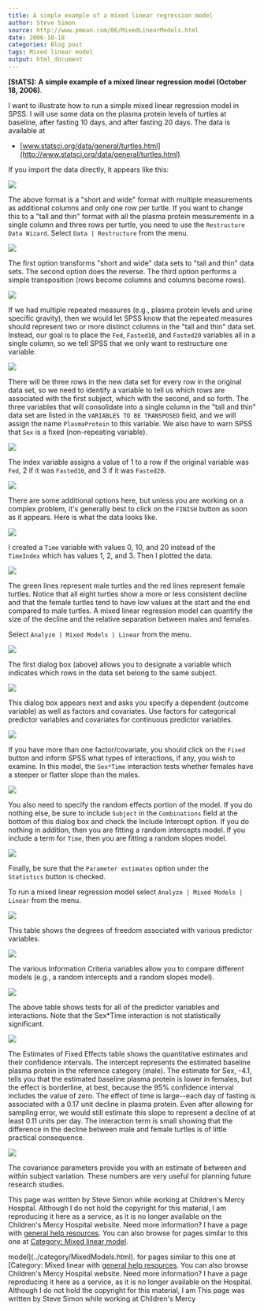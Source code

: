 ```yaml
---
title: A simple example of a mixed linear regression model
author: Steve Simon
source: http://www.pmean.com/06/MixedLinearModels.html
date: 2006-10-18
categories: Blog post
tags: Mixed linear model
output: html_document
---
```

**[StATS]:** **A simple example of a mixed linear
regression model (October 18, 2006)**.

I want to illustrate how to run a simple mixed linear regression model
in SPSS. I will use some data on the plasma protein levels of turtles
at baseline, after fasting 10 days, and after fasting 20 days. The
data is available at

-   [www.statsci.org/data/general/turtles.html](http://www.statsci.org/data/general/turtles.html)

If you import the data directly, it appears like this:

![](http://www.pmean.com/images/images/06/MixedLinearModels01.gif)

The above format is a "short and wide" format with multiple
measurements as additional columns and only one row per turtle. If you
want to change this to a "tall and thin" format with all the plasma
protein measurements in a single column and three rows per turtle, you
need to use the `Restructure Data Wizard`. Select `Data | Restructure`
from the menu.

![](http://www.pmean.com/images/images/06/MixedLinearModels02.gif)

The first option transforms "short and wide" data sets to "tall and
thin" data sets. The second option does the reverse. The third option
performs a simple transposition (rows become columns and columns
become rows).

![](http://www.pmean.com/images/images/06/MixedLinearModels03.gif)

If we had multiple repeated measures (e.g., plasma protein levels and
urine specific gravity), then we would let SPSS know that the repeated
measures should represent two or more distinct columns in the "tall
and thin" data set. Instead, our goal is to place the `Fed`,
`Fasted10`, and `Fasted20` variables all in a single column, so we
tell SPSS that we only want to restructure one variable.

![](http://www.pmean.com/images/images/06/MixedLinearModels04.gif)

There will be three rows in the new data set for every row in the
original data set, so we need to identify a variable to tell us which
rows are associated with the first subject, which with the second, and
so forth. The three variables that will consolidate into a single
column in the "tall and thin" data set are listed in the
`VARIABLES TO BE TRANSPOSED` field, and we will assign the name
`PlasmaProtein` to this variable. We also have to warn SPSS that `Sex`
is a fixed (non-repeating variable).

![](http://www.pmean.com/images/images/06/MixedLinearModels05.gif)

The index variable assigns a value of 1 to a row if the original
variable was `Fed`, 2 if it was `Fasted10`, and 3 if it was
`Fasted20`.

![](http://www.pmean.com/images/images/06/MixedLinearModels06.gif)

There are some additional options here, but unless you are working on
a complex problem, it's generally best to click on the `FINISH`
button as soon as it appears. Here is what the data looks like.

![](http://www.pmean.com/images/images/06/MixedLinearModels07.gif)

I created a `Time` variable with values 0, 10, and 20 instead of the
`        TimeIndex` which has values 1, 2, and 3. Then I plotted the
data.

![](http://www.pmean.com/images/images/06/MixedLinearModels08.gif)

The green lines represent male turtles and the red lines represent
female turtles. Notice that all eight turtles show a more or less
consistent decline and that the female turtles tend to have low values
at the start and the end compared to male turtles. A mixed linear
regression model can quantify the size of the decline and the relative
separation between males and females.

Select `Analyze | Mixed Models | Linear` from the menu.

![](http://www.pmean.com/images/images/06/MixedLinearModels09.gif)

The first dialog box (above) allows you to designate a variable which
indicates which rows in the data set belong to the same subject.

![](http://www.pmean.com/images/images/06/MixedLinearModels10.gif)

This dialog box appears next and asks you specify a dependent (outcome
variable) as well as factors and covariates. Use factors for
categorical predictor variables and covariates for continuous
predictor variables.

![](http://www.pmean.com/images/images/06/MixedLinearModels11.gif)

If you have more than one factor/covariate, you should click on the
`Fixed` button and inform SPSS what types of interactions, if any, you
wish to examine. In this model, the `Sex*Time` interaction tests
whether females have a steeper or flatter slope than the males.

![](http://www.pmean.com/images/images/06/MixedLinearModels12.gif)

You also need to specify the random effects portion of the model. If
you do nothing else, be sure to include `Subject` in the
`Combinations` field at the bottom of this dialog box and check the
Include Intercept option. If you do nothing in addition, then you are
fitting a random intercepts model. If you include a term for `Time`,
then you are fitting a random slopes model.

![](http://www.pmean.com/images/images/06/MixedLinearModels13.gif)

Finally, be sure that the `Parameter estimates` option under the
`        Statistics` button is checked.

To run a mixed linear regression model select
`Analyze | Mixed Models | Linear` from the menu.

![](http://www.pmean.com/images/images/06/MixedLinearModels14.gif)

This table shows the degrees of freedom associated with various
predictor variables.

![](http://www.pmean.com/images/images/06/MixedLinearModels15.gif)

The various Information Criteria variables allow you to compare
different models (e.g., a random intercepts and a random slopes
model).

![](http://www.pmean.com/images/images/06/MixedLinearModels16.gif)

The above table shows tests for all of the predictor variables and
interactions. Note that the Sex*Time interaction is not statistically
significant.

![](http://www.pmean.com/images/images/06/MixedLinearModels17.gif)

The Estimates of Fixed Effects table shows the quantitative estimates
and their confidence intervals. The intercept represents the estimated
baseline plasma protein in the reference category (male). The estimate
for Sex, -4.1, tells you that the estimated baseline plasma protein is
lower in females, but the effect is borderline, at best, because the
95% confidence interval includes the value of zero. The effect of time
is large--each day of fasting is associated with a 0.17 unit decline
in plasma protein. Even after allowing for sampling error, we would
still estimate this slope to represent a decline of at least 0.11
units per day. The interaction term is small showing that the
difference in the decline between male and female turtles is of little
practical consequence.

![](http://www.pmean.com/images/images/06/MixedLinearModels18.gif)

The covariance parameters provide you with an estimate of between and
within subject variation. These numbers are very useful for planning
future research studies.

This page was written by Steve Simon while working at Children's Mercy
Hospital. Although I do not hold the copyright for this material, I am
reproducing it here as a service, as it is no longer available on the
Children's Mercy Hospital website. Need more information? I have a page
with [general help resources](../GeneralHelp.html). You can also browse
for pages similar to this one at [Category: Mixed linear
model](../category/MixedModels.html).
<!---More--->
model](../category/MixedModels.html).
for pages similar to this one at [Category: Mixed linear
with [general help resources](../GeneralHelp.html). You can also browse
Children's Mercy Hospital website. Need more information? I have a page
reproducing it here as a service, as it is no longer available on the
Hospital. Although I do not hold the copyright for this material, I am
This page was written by Steve Simon while working at Children's Mercy

<!---Do not use
**[StATS]:** **A simple example of a mixed linear
This page was written by Steve Simon while working at Children's Mercy
Hospital. Although I do not hold the copyright for this material, I am
reproducing it here as a service, as it is no longer available on the
Children's Mercy Hospital website. Need more information? I have a page
with [general help resources](../GeneralHelp.html). You can also browse
for pages similar to this one at [Category: Mixed linear
model](../category/MixedModels.html).
--->

